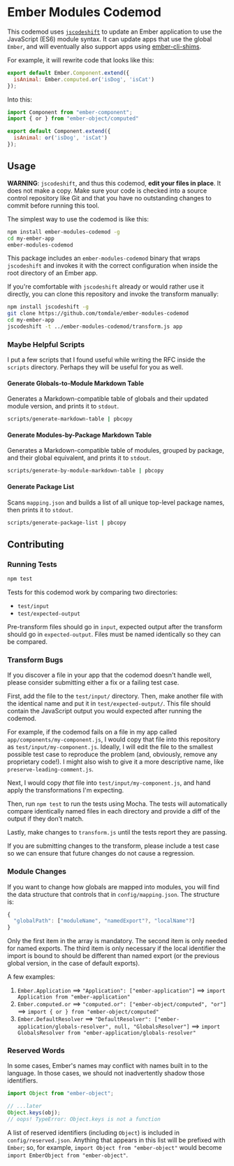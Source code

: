 # Ember Modules Codemod

This codemod uses [`jscodeshift`](https://github.com/facebook/jscodeshift) to update an Ember application to
use the JavaScript (ES6) module syntax. It can update apps that use the global `Ember`, and will eventually also support
apps using [ember-cli-shims][shims].

[shims]: https://github.com/ember-cli/ember-cli-shims

For example, it will rewrite code that looks like this:

```js
export default Ember.Component.extend({
  isAnimal: Ember.computed.or('isDog', 'isCat')
});
```

Into this:

```js
import Component from "ember-component";
import { or } from "ember-object/computed"

export default Component.extend({
  isAnimal: or('isDog', 'isCat')
});
```

## Usage

**WARNING**: `jscodeshift`, and thus this codemod, **edit your files in place**.
It does not make a copy. Make sure your code is checked into a source control
repository like Git and that you have no outstanding changes to commit before
running this tool.

The simplest way to use the codemod is like this:

```sh
npm install ember-modules-codemod -g
cd my-ember-app
ember-modules-codemod
```

This package includes an `ember-modules-codemod` binary that wraps `jscodeshift`
and invokes it with the correct configuration when inside the root directory of
an Ember app.

If you're comfortable with `jscodeshift` already or would rather use it
directly, you can clone this repository and invoke the transform manually:

```sh
npm install jscodeshift -g
git clone https://github.com/tomdale/ember-modules-codemod
cd my-ember-app
jscodeshift -t ../ember-modules-codemod/transform.js app
```

### Maybe Helpful Scripts

I put a few scripts that I found useful while writing the RFC inside the
`scripts` directory. Perhaps they will be useful for you as well.

#### Generate Globals-to-Module Markdown Table

Generates a Markdown-compatible table of globals and their updated module version, and
prints it to `stdout`.

```sh
scripts/generate-markdown-table | pbcopy
```

#### Generate Modules-by-Package Markdown Table

Generates a Markdown-compatible table of modules, grouped by package, and their
global equivalent, and prints it to `stdout`.

```sh
scripts/generate-by-module-markdown-table | pbcopy
```

#### Generate Package List

Scans `mapping.json` and builds a list of all unique top-level package names,
then prints it to `stdout`.

```sh
scripts/generate-package-list | pbcopy
```

## Contributing

### Running Tests

```sh
npm test
```

Tests for this codemod work by comparing two directories:

* `test/input`
* `test/expected-output`

Pre-transform files should go in `input`, expected output after the transform
should go in `expected-output`. Files must be named identically so they can be
compared.

### Transform Bugs

If you discover a file in your app that the codemod doesn't handle well, please
consider submitting either a fix or a failing test case.

First, add the file to the `test/input/` directory. Then, make another file with
the identical name and put it in `test/expected-output/`. This file should
contain the JavaScript output you would expected after running the codemod.

For example, if the codemod fails on a file in my app called
`app/components/my-component.js`, I would copy that file into this repository as
`test/input/my-component.js`. Ideally, I will edit the file to the smallest
possible test case to reproduce the problem (and, obviously, remove any
proprietary code!). I might also wish to give it a more descriptive name, like
`preserve-leading-comment.js`.

Next, I would copy *that* file into `test/input/my-component.js`, and hand apply
the transformations I'm expecting.

Then, run `npm test` to run the tests using Mocha. The tests will automatically
compare identically named files in each directory and provide a diff of the
output if they don't match.

Lastly, make changes to `transform.js` until the tests report they are passing.

If you are submitting changes to the transform, please include a test case so we
can ensure that future changes do not cause a regression.

### Module Changes

If you want to change how globals are mapped into modules, you will find
the data structure that controls that in `config/mapping.json`. The structure
is:

```js
{
  "globalPath": ["moduleName", "namedExport"?, "localName"?]
}
```

Only the first item in the array is mandatory. The second item is only needed
for named exports. The third item is only necessary if the local identifier the
import is bound to should be different than named export (or the previous global
version, in the case of default exports).

A few examples:

1. `Ember.Application` ⟹ `"Application": ["ember-application"]` ⟹ `import Application from "ember-application"`
1. `Ember.computed.or` ⟹ `"computed.or": ["ember-object/computed", "or"]` ⟹ `import { or } from "ember-object/computed"`
1. `Ember.DefaultResolver` ⟹ `"DefaultResolver": ["ember-application/globals-resolver", null, "GlobalsResolver"]` ⟹ `import GlobalsResolver from "ember-application/globals-resolver"`

### Reserved Words

In some cases, Ember's names may conflict with names built in to the language.
In those cases, we should not inadvertently shadow those identifiers.

```js
import Object from "ember-object";

// ...later
Object.keys(obj);
// oops! TypeError: Object.keys is not a function
```

A list of reserved identifiers (including `Object`) is included in
`config/reserved.json`. Anything that appears in this list will be prefixed with
`Ember`; so, for example, `import Object from "ember-object"` would become
`import EmberObject from "ember-object"`.